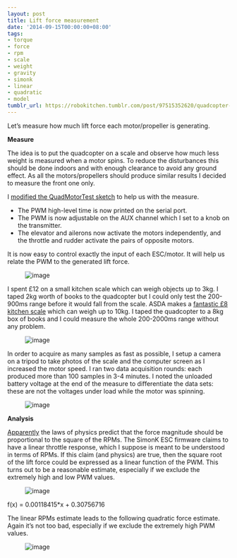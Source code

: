 ```yaml
---
layout: post
title: Lift force measurement
date: '2014-09-15T00:00:00+08:00'
tags:
- torque
- force
- rpm
- scale
- weight
- gravity
- simonk
- linear
- quadratic
- model
tumblr_url: https://robokitchen.tumblr.com/post/97515352620/quadcopter-model-part-1
---
```

Let’s measure how much lift force each motor/propeller is generating.

**Measure**  
  
The idea is to put the quadcopter on a scale and observe how much less weight is measured when a motor spins. To reduce the disturbances this should be done indoors and with enough clearance to avoid any ground effect. As all the motors/propellers should produce similar results I decided to measure the front one only.  
  
I [modified the QuadMotorTest sketch](https://github.com/marcv81/robokitchen/commit/71c3a7c3d8ce4d86e915c37da0a31218179a8c6f) to help us with the measure.

- The PWM high-level time is now printed on the serial port.
- The PWM is now adjustable on the AUX channel which I set to a knob on the transmitter.
- The elevator and ailerons now activate the motors independently, and the throttle and rudder activate the pairs of opposite motors.

It is now easy to control exactly the input of each ESC/motor. It will help us relate the PWM to the generated lift force.

<figure class="tmblr-full" data-orig-height="605" data-orig-width="500" data-orig-src="https://64.media.tumblr.com/5f171945926c2ff6369d4b2f73b75e87/tumblr_inline_nbwm74ZbD01snd83q.jpg"><img alt="image" src="https://64.media.tumblr.com/7358668d0602c3cba7e99a4bcbc650f6/tumblr_inline_pk317lzF8w1snd83q_540.jpg" data-orig-height="605" data-orig-width="500" data-orig-src="https://64.media.tumblr.com/5f171945926c2ff6369d4b2f73b75e87/tumblr_inline_nbwm74ZbD01snd83q.jpg"></figure>

I spent £12 on a small kitchen scale which can weigh objects up to 3kg. I taped 2kg worth of books to the quadcopter but I could only test the 200-900ms range before it would fall from the scale. ASDA makes a [fantastic £8 kitchen scale](http://direct.asda.com/George-Home-Electronic-Flat-Scales-10kg/001468048,default,pd.html) which can weigh up to 10kg. I taped the quadcopter to a 8kg box of books and I could measure the whole 200-2000ms range without any problem.

<figure class="tmblr-full" data-orig-height="334" data-orig-width="500" data-orig-src="https://64.media.tumblr.com/da466d24e1ebb7c06c8e5667c04d8def/tumblr_inline_nbwpynhPMi1snd83q.jpg"><img alt="image" src="https://64.media.tumblr.com/06e81d4064517c013abf03a25fb1b5c5/tumblr_inline_pk317lyAM91snd83q_540.jpg" data-orig-height="334" data-orig-width="500" data-orig-src="https://64.media.tumblr.com/da466d24e1ebb7c06c8e5667c04d8def/tumblr_inline_nbwpynhPMi1snd83q.jpg"></figure>

In order to acquire as many samples as fast as possible, I setup a camera on a tripod to take photos of the scale and the computer screen as I increased the motor speed. I ran two data acquisition rounds: each produced more than 100 samples in 3-4 minutes. I noted the unloaded battery voltage at the end of the measure to differentiate the data sets: these are not the voltages under load while the motor was spinning.

<figure class="tmblr-full" data-orig-height="295" data-orig-width="500" data-orig-src="https://64.media.tumblr.com/fecd3757f4cccab05d8644382c150665/tumblr_inline_nbwrzpL0wa1snd83q.jpg"><img alt="image" src="https://64.media.tumblr.com/0eaa5b02570eac66c60c4b08cc87d5fa/tumblr_inline_pk317mJf8o1snd83q_540.jpg" data-orig-height="295" data-orig-width="500" data-orig-src="https://64.media.tumblr.com/fecd3757f4cccab05d8644382c150665/tumblr_inline_nbwrzpL0wa1snd83q.jpg"></figure>

**Analysis**

[Apparently](http://andrew.gibiansky.com/blog/physics/quadcopter-dynamics/) the laws of physics predict that the force magnitude should be proportional to the square of the RPMs. The SimonK ESC firmware claims to have a linear throttle response, which I suppose is meant to be understood in terms of RPMs. If this claim (and physics) are true, then the square root of the lift force could be expressed as a linear function of the PWM. This turns out to be a reasonable estimate, especially if we exclude the extremely high and low PWM values.

<figure class="tmblr-full" data-orig-height="333" data-orig-width="500" data-orig-src="https://64.media.tumblr.com/5d4ff62cc22141623a58dbb04fe29918/tumblr_inline_nbwvt4ihtJ1snd83q.jpg"><img alt="image" src="https://64.media.tumblr.com/a84ac2604562042a814f54562ae9c2e7/tumblr_inline_pk317mUgmd1snd83q_540.jpg" data-orig-height="333" data-orig-width="500" data-orig-src="https://64.media.tumblr.com/5d4ff62cc22141623a58dbb04fe29918/tumblr_inline_nbwvt4ihtJ1snd83q.jpg"></figure>

f(x) = 0.00118415\*x + 0.30756716

The linear RPMs estimate leads to the following quadratic force estimate. Again it’s not too bad, especially if we exclude the extremely high PWM values.

<figure class="tmblr-full" data-orig-height="277" data-orig-width="500" data-orig-src="https://64.media.tumblr.com/6d1390c03faded45768ee2889f9e6e48/tumblr_inline_nbwwoaU7wp1snd83q.jpg"><img alt="image" src="https://64.media.tumblr.com/1239be49704b7e8934ddb60cf8a1d838/tumblr_inline_pk317mp0NO1snd83q_540.jpg" data-orig-height="277" data-orig-width="500" data-orig-src="https://64.media.tumblr.com/6d1390c03faded45768ee2889f9e6e48/tumblr_inline_nbwwoaU7wp1snd83q.jpg"></figure>

